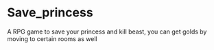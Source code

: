 # Save_princess
A RPG game to save your princess and kill beast, you can get golds by moving to certain rooms as well

